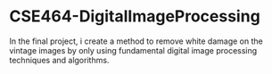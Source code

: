 # CSE464-DigitalImageProcessing

In the final project, i create a method to remove white damage on the vintage images by only using fundamental digital image processing techniques and algorithms.